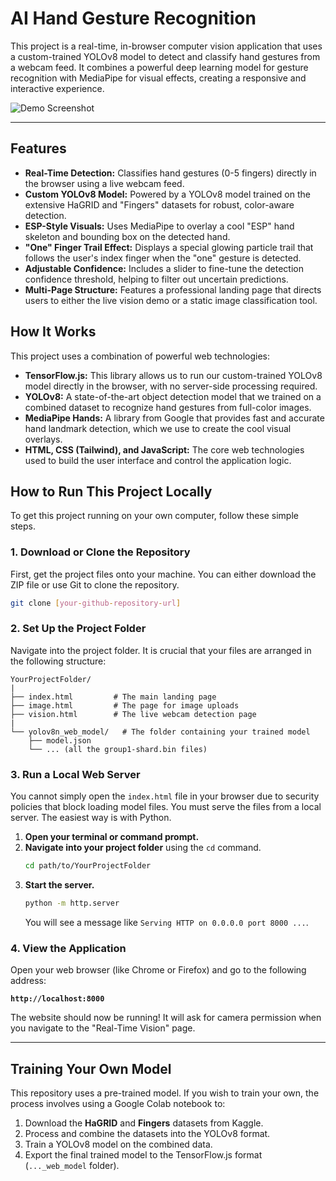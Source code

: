 # AI Hand Gesture Recognition

This project is a real-time, in-browser computer vision application that uses a custom-trained YOLOv8 model to detect and classify hand gestures from a webcam feed. It combines a powerful deep learning model for gesture recognition with MediaPipe for visual effects, creating a responsive and interactive experience.

![Demo Screenshot](([(https://imgur.com/a/cFditpm)]))

---

## Features

* **Real-Time Detection:** Classifies hand gestures (0-5 fingers) directly in the browser using a live webcam feed.
* **Custom YOLOv8 Model:** Powered by a YOLOv8 model trained on the extensive HaGRID and "Fingers" datasets for robust, color-aware detection.
* **ESP-Style Visuals:** Uses MediaPipe to overlay a cool "ESP" hand skeleton and bounding box on the detected hand.
* **"One" Finger Trail Effect:** Displays a special glowing particle trail that follows the user's index finger when the "one" gesture is detected.
* **Adjustable Confidence:** Includes a slider to fine-tune the detection confidence threshold, helping to filter out uncertain predictions.
* **Multi-Page Structure:** Features a professional landing page that directs users to either the live vision demo or a static image classification tool.

## How It Works

This project uses a combination of powerful web technologies:

* **TensorFlow.js:** This library allows us to run our custom-trained YOLOv8 model directly in the browser, with no server-side processing required.
* **YOLOv8:** A state-of-the-art object detection model that we trained on a combined dataset to recognize hand gestures from full-color images.
* **MediaPipe Hands:** A library from Google that provides fast and accurate hand landmark detection, which we use to create the cool visual overlays.
* **HTML, CSS (Tailwind), and JavaScript:** The core web technologies used to build the user interface and control the application logic.

## How to Run This Project Locally

To get this project running on your own computer, follow these simple steps.

### 1. Download or Clone the Repository

First, get the project files onto your machine. You can either download the ZIP file or use Git to clone the repository.

```bash
git clone [your-github-repository-url]
```

### 2. Set Up the Project Folder

Navigate into the project folder. It is crucial that your files are arranged in the following structure:

```
YourProjectFolder/
|
├── index.html         # The main landing page
├── image.html         # The page for image uploads
├── vision.html        # The live webcam detection page
|
└── yolov8n_web_model/   # The folder containing your trained model
    ├── model.json
    └── ... (all the group1-shard.bin files)
```

### 3. Run a Local Web Server

You cannot simply open the `index.html` file in your browser due to security policies that block loading model files. You must serve the files from a local server. The easiest way is with Python.

1.  **Open your terminal or command prompt.**
2.  **Navigate into your project folder** using the `cd` command.
    ```bash
    cd path/to/YourProjectFolder
    ```
3.  **Start the server.**
    ```bash
    python -m http.server
    ```
    You will see a message like `Serving HTTP on 0.0.0.0 port 8000 ...`.

### 4. View the Application

Open your web browser (like Chrome or Firefox) and go to the following address:

**`http://localhost:8000`**

The website should now be running! It will ask for camera permission when you navigate to the "Real-Time Vision" page.

---

## Training Your Own Model

This repository uses a pre-trained model. If you wish to train your own, the process involves using a Google Colab notebook to:
1.  Download the **HaGRID** and **Fingers** datasets from Kaggle.
2.  Process and combine the datasets into the YOLOv8 format.
3.  Train a YOLOv8 model on the combined data.
4.  Export the final trained model to the TensorFlow.js format (`..._web_model` folder).
